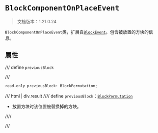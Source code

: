 # `BlockComponentOnPlaceEvent`

> 文档版本：1.21.0.24

`BlockComponentOnPlaceEvent`类，扩展自[`BlockEvent`](./blockevent.md)。包含被放置的方块的信息。

## 属性

/// define
`previousBlock`


///

```js
read-only previousBlock: BlockPermutation;
```

/// html | div.result
//// define
`previousBlock`：[`BlockPermutation`](./blockpermutation.md)

- 放置方块时该位置被替换掉的方块。


////

///

